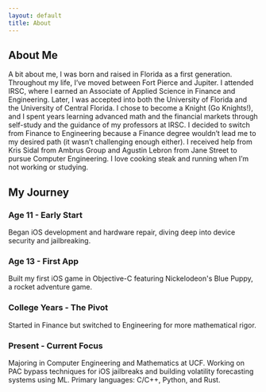 ```yaml
---
layout: default
title: About
---
```


<section class="hero">
    <h1>About Me</h1>
    <p class="description">
        A bit about me, I was born and raised in Florida as a first generation. 
        Throughout my life, I’ve moved between Fort Pierce and Jupiter. I attended IRSC, where I earned an Associate of Applied Science in Finance and Engineering. 
        Later, I was accepted into both the University of Florida and the University of Central Florida. I chose to become a Knight (Go Knights!), 
        and I spent years learning advanced math and the financial markets through self-study and the guidance of my professors at IRSC. I decided to switch from Finance to Engineering because a Finance degree wouldn’t lead me to my desired path (it wasn’t challenging enough either). 
        I received help from Kris Sidal from Ambrus Group and Agustin Lebron from Jane Street to pursue Computer Engineering. I love cooking steak and running when I’m not working or studying.
    </p>
</section>

<section class="fade-in">
    <h2>My Journey</h2>
    <div class="grid">
        <div class="card">
            <h3>Age 11 - Early Start</h3>
            <p>Began iOS development and hardware repair, diving deep into device security and jailbreaking.</p>
        </div>
        <div class="card">
            <h3>Age 13 - First App</h3>
            <p>Built my first iOS game in Objective-C featuring Nickelodeon's Blue Puppy, a rocket adventure game.</p>
        </div>
        <div class="card">
            <h3>College Years - The Pivot</h3>
            <p>Started in Finance but switched to Engineering for more mathematical rigor.</p>
        </div>
        <div class="card">
            <h3>Present - Current Focus</h3>
            <p>Majoring in Computer Engineering and Mathematics at UCF. Working on PAC bypass techniques for iOS jailbreaks and building volatility forecasting systems using ML. Primary languages: C/C++, Python, and Rust.</p>
        </div>
    </div>
</section>
